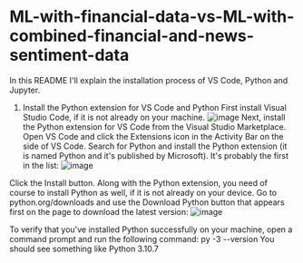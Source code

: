 # ML-with-financial-data-vs-ML-with-combined-financial-and-news-sentiment-data
In this README I'll explain the installation process of VS Code, Python and Jupyter.
1. Install the Python extension for VS Code and Python
First install Visual Studio Code, if it is not already on your machine.
![image](https://github.com/r0704067/ML-with-financial-data-vs-ML-with-combined-financial-and-news-sentiment-data/assets/57663262/ab2fa00d-cf60-4c3a-9b3b-5e21f6dfbb78)
Next, install the Python extension for VS Code from the Visual Studio Marketplace. Open VS Code and click the Extensions icon in the Activity Bar on the side of VS Code. Search for Python and install the Python extension (it is named Python and it's published by Microsoft). It's probably the first in the list:
 ![image](https://github.com/r0704067/ML-with-financial-data-vs-ML-with-combined-financial-and-news-sentiment-data/assets/57663262/8f01311b-4394-4929-afe8-56023f1e3084)

Click the Install button.
Along with the Python extension, you need of course to install Python as well, if it is not already on your device. Go to python.org/downloads and use the Download Python button that appears first on the page to download the latest version:
 ![image](https://github.com/r0704067/ML-with-financial-data-vs-ML-with-combined-financial-and-news-sentiment-data/assets/57663262/f37011b4-9230-4bb1-9766-68214cd1a207)
 
To verify that you've installed Python successfully on your machine, open a command prompt and run the following command:
py -3 --version
You should see something like
Python 3.10.7
